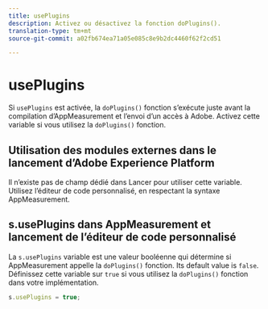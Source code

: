 ```yaml
---
title: usePlugins
description: Activez ou désactivez la fonction doPlugins().
translation-type: tm+mt
source-git-commit: a02fb674ea71a05e085c8e9b2dc4460f62f2cd51

---
```



# usePlugins

Si `usePlugins` est activée, la `doPlugins()` fonction s’exécute juste avant la compilation d’AppMeasurement et l’envoi d’un accès à Adobe. Activez cette variable si vous utilisez la `doPlugins()` fonction.

## Utilisation des modules externes dans le lancement d’Adobe Experience Platform

Il n’existe pas de champ dédié dans Lancer pour utiliser cette variable. Utilisez l’éditeur de code personnalisé, en respectant la syntaxe AppMeasurement.

## s.usePlugins dans AppMeasurement et lancement de l’éditeur de code personnalisé

La `s.usePlugins` variable est une valeur booléenne qui détermine si AppMeasurement appelle la `doPlugins()` fonction. Its default value is `false`. Définissez cette variable sur `true` si vous utilisez la `doPlugins()` fonction dans votre implémentation.

```js
s.usePlugins = true;
```
